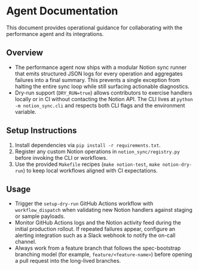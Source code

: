 # Agent Documentation

This document provides operational guidance for collaborating with the performance agent and its integrations.

## Overview

- The performance agent now ships with a modular Notion sync runner that emits structured JSON logs for every operation and aggregates failures into a final summary. This prevents a single exception from halting the entire sync loop while still surfacing actionable diagnostics.
- Dry-run support (`DRY_RUN=true`) allows contributors to exercise handlers locally or in CI without contacting the Notion API. The CLI lives at `python -m notion_sync.cli` and respects both CLI flags and the environment variable.

## Setup Instructions

1. Install dependencies via `pip install -r requirements.txt`.
2. Register any custom Notion operations in `notion_sync/registry.py` before invoking the CLI or workflows.
3. Use the provided `Makefile` recipes (`make notion-test`, `make notion-dry-run`) to keep local workflows aligned with CI expectations.

## Usage

- Trigger the `setup-dry-run` GitHub Actions workflow with `workflow_dispatch` when validating new Notion handlers against staging or sample payloads.
- Monitor GitHub Actions logs and the Notion activity feed during the initial production rollout. If repeated failures appear, configure an alerting integration such as a Slack webhook to notify the on-call channel.
- Always work from a feature branch that follows the spec-bootstrap branching model (for example, `feature/<feature-name>`) before opening a pull request into the long-lived branches.
